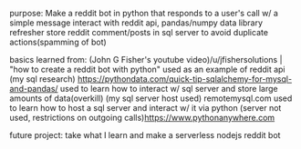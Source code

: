 purpose: Make a reddit bot in python that responds to a user's call w/ a simple message
         interact with reddit api, pandas/numpy data library refresher
         store reddit comment/posts in sql server to avoid duplicate actions(spamming of bot)

basics learned from:
(John G Fisher's youtube video)/u/jfishersolutions | "how to create a reddit bot with python"
used as an example of reddit api
(my sql research) https://pythondata.com/quick-tip-sqlalchemy-for-mysql-and-pandas/
used to learn how to interact w/ sql server and store large amounts of data(overkill)
(my sql server host used) remotemysql.com
used to learn how to host a sql server and interact w/ it via python
(server not used, restrictions on outgoing calls)https://www.pythonanywhere.com

future project: take what I learn and make a serverless nodejs reddit bot
